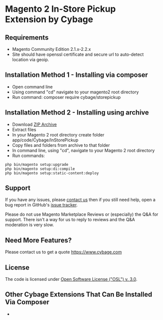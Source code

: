 # Magento 2 In-Store Pickup Extension by Cybage

## Requirements
  * Magento Community Edition 2.1.x-2.2.x
  * Site should have openssl certificate and secure url to auto-detect location via geoip.

## Installation Method 1 - Installing via composer
  * Open command line
  * Using command "cd" navigate to your magento2 root directory
  * Run command: composer require cybage/storepickup

## Installation Method 2 - Installing using archive
  * Download [ZIP Archive](https://github.com/)
  * Extract files
  * In your Magento 2 root directory create folder app/code/Cybage/InStorePickup
  * Copy files and folders from archive to that folder
  * In command line, using "cd", navigate to your Magento 2 root directory
  * Run commands:
```
php bin/magento setup:upgrade
php bin/magento setup:di:compile
php bin/magento setup:static-content:deploy
```

## Support
If you have any issues, please [contact us](mailto:support@cybage.com)
then if you still need help, open a bug report in GitHub's
[issue tracker](https://github.com/cybage/module-instorepickup/issues).

Please do not use Magento Marketplace Reviews or (especially) the Q&A for support.
There isn't a way for us to reply to reviews and the Q&A moderation is very slow.

## Need More Features?
Please contact us to get a quote
https://www.cybage.com

## License
The code is licensed under [Open Software License ("OSL") v. 3.0](http://opensource.org/licenses/osl-3.0.php).

## Other Cybage Extensions That Can Be Installed Via Composer
  *